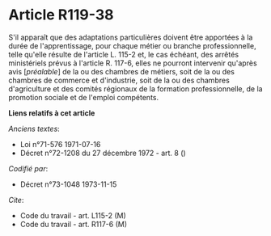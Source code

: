 # Article R119-38

S'il apparaît que des adaptations particulières doivent être apportées à la durée de l'apprentissage, pour chaque métier ou
branche professionnelle, telle qu'elle résulte de l'article L. 115-2 et, le cas échéant, des arrêtés ministériels prévus à
l'article R. 117-6, elles ne pourront intervenir qu'après avis [*préalable*] de la ou des chambres de métiers, soit de la ou
des chambres de commerce et d'industrie, soit de la ou des chambres d'agriculture et des comités régionaux de la formation
professionnelle, de la promotion sociale et de l'emploi compétents.

**Liens relatifs à cet article**

_Anciens textes_:

  - Loi n°71-576 1971-07-16
  - Décret n°72-1208 du 27 décembre 1972 - art. 8 ()

_Codifié par_:

  - Décret n°73-1048 1973-11-15

_Cite_:

  - Code du travail - art. L115-2 (M)
  - Code du travail - art. R117-6 (M)
